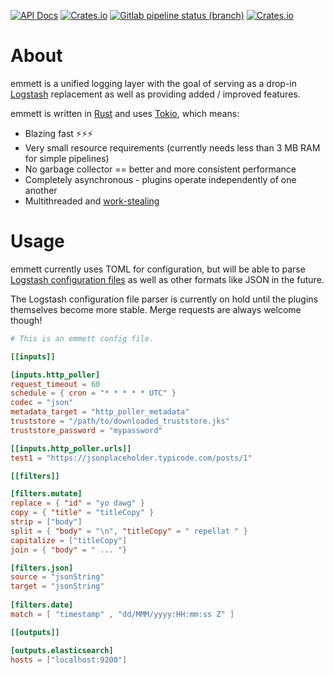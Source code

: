 [![API Docs](https://docs.rs/emmett/badge.svg)](https://docs.rs/emmett)
[![Crates.io](https://img.shields.io/crates/v/emmett.svg)](https://crates.io/crates/emmett)
[![Gitlab pipeline status (branch)](https://img.shields.io/gitlab/pipeline/andrewbanchich/emmett/master.svg)](https://gitlab.com/andrewbanchich/emmett)
[![Crates.io](https://img.shields.io/crates/d/emmett.svg)](https://crates.io/crates/emmett)

# About

emmett is a unified logging layer with the goal of serving as a drop-in [Logstash](https://www.elastic.co/products/logstash) replacement as well as
providing added / improved features.

emmett is written in [Rust](https://www.rust-lang.org/) and uses [Tokio](https://tokio.rs/), which means:

- Blazing fast ⚡⚡⚡
- Very small resource requirements (currently needs less than 3 MB RAM for simple pipelines)
- No garbage collector == better and more consistent performance
- Completely asynchronous - plugins operate independently of one another
- Multithreaded and [work-stealing](https://en.wikipedia.org/wiki/Work_stealing)

# Usage

emmett currently uses TOML for configuration, but will be able to parse [Logstash configuration files](https://www.elastic.co/guide/en/logstash/7.0/configuration-file-structure.html) as well as other formats like JSON in the future.

The Logstash configuration file parser is currently on hold until the plugins themselves become more stable.
Merge requests are always welcome though!

```toml
# This is an emmett config file.

[[inputs]]

[inputs.http_poller]
request_timeout = 60
schedule = { cron = "* * * * * UTC" }
codec = "json"
metadata_target = "http_poller_metadata"
truststore = "/path/to/downloaded_truststore.jks"
truststore_password = "mypassword"

[[inputs.http_poller.urls]]
test1 = "https://jsonplaceholder.typicode.com/posts/1"

[[filters]]

[filters.mutate]
replace = { "id" = "yo dawg" }
copy = { "title" = "titleCopy" }
strip = ["body"]
split = { "body" = "\n", "titleCopy" = " repellat " }
capitalize = ["titleCopy"]
join = { "body" = " ... "}

[filters.json]
source = "jsonString"
target = "jsonString"
    
[filters.date]
match = [ "timestamp" , "dd/MMM/yyyy:HH:mm:ss Z" ]	

[[outputs]]

[outputs.elasticsearch]
hosts = ["localhost:9200"]
```
